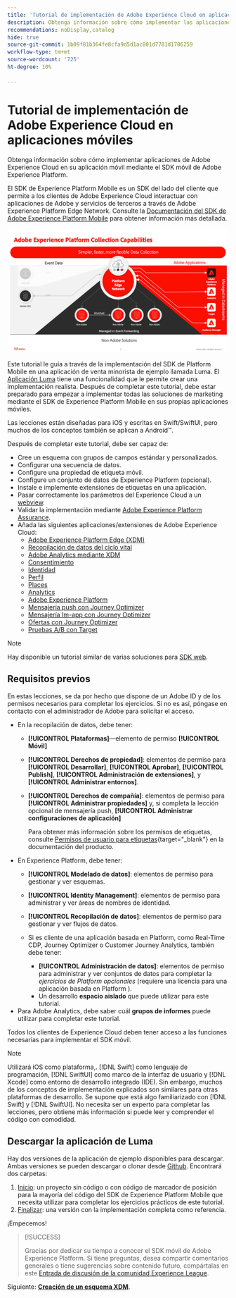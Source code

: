 ```yaml
---
title: 'Tutorial de implementación de Adobe Experience Cloud en aplicaciones móviles: información general'
description: Obtenga información sobre cómo implementar las aplicaciones móviles de Adobe Experience Cloud. Este tutorial le guía a través de una implementación de aplicaciones Experience Cloud en una aplicación Swift de ejemplo.
recommendations: noDisplay,catalog
hide: true
source-git-commit: 1b09f81b364fe8cfa9d5d1ac801d7781d1786259
workflow-type: tm+mt
source-wordcount: '725'
ht-degree: 10%

---
```


# Tutorial de implementación de Adobe Experience Cloud en aplicaciones móviles

Obtenga información sobre cómo implementar aplicaciones de Adobe Experience Cloud en su aplicación móvil mediante el SDK móvil de Adobe Experience Platform.

El SDK de Experience Platform Mobile es un SDK del lado del cliente que permite a los clientes de Adobe Experience Cloud interactuar con aplicaciones de Adobe y servicios de terceros a través de Adobe Experience Platform Edge Network. Consulte la [Documentación del SDK de Adobe Experience Platform Mobile](https://developer.adobe.com/client-sdks/documentation/) para obtener información más detallada.

![configuración de compilación](assets/data-collection-mobile-sdk.png)


Este tutorial le guía a través de la implementación del SDK de Platform Mobile en una aplicación de venta minorista de ejemplo llamada Luma. El [Aplicación Luma](https://github.com/Adobe-Marketing-Cloud/Luma-iOS-Mobile-App) tiene una funcionalidad que le permite crear una implementación realista. Después de completar este tutorial, debe estar preparado para empezar a implementar todas las soluciones de marketing mediante el SDK de Experience Platform Mobile en sus propias aplicaciones móviles.

Las lecciones están diseñadas para iOS y escritas en Swift/SwiftUI, pero muchos de los conceptos también se aplican a Android™.

Después de completar este tutorial, debe ser capaz de:

* Cree un esquema con grupos de campos estándar y personalizados.
* Configurar una secuencia de datos.
* Configure una propiedad de etiqueta móvil.
* Configure un conjunto de datos de Experience Platform (opcional).
* Instale e implemente extensiones de etiquetas en una aplicación.
* Pasar correctamente los parámetros del Experience Cloud a un [webview](web-views.md).
* Validar la implementación mediante [Adobe Experience Platform Assurance](assurance.md).
* Añada las siguientes aplicaciones/extensiones de Adobe Experience Cloud:
   * [Adobe Experience Platform Edge (XDM)](events.md)
   * [Recopilación de datos del ciclo vital](lifecycle-data.md)
   * [Adobe Analytics mediante XDM](analytics.md)
   * [Consentimiento](consent.md)
   * [Identidad](identity.md)
   * [Perfil](profile.md)
   * [Places](places.md)
   * [Analytics](analytics.md)
   * [Adobe Experience Platform](platform.md)
   * [Mensajería push con Journey Optimizer](journey-optimizer-push.md)
   * [Mensajería Im-app con Journey Optimizer](journey-optimizer-inapp.md)
   * [Ofertas con Journey Optimizer](journey-optimizer-offers.md)
   * [Pruebas A/B con Target](target.md)


>[!NOTE]
>
>Hay disponible un tutorial similar de varias soluciones para [SDK web](../tutorial-web-sdk/overview.md).

## Requisitos previos

En estas lecciones, se da por hecho que dispone de un Adobe ID y de los permisos necesarios para completar los ejercicios. Si no es así, póngase en contacto con el administrador de Adobe para solicitar el acceso.

* En la recopilación de datos, debe tener:
   * **[!UICONTROL Plataformas]**—elemento de permiso **[!UICONTROL Móvil]**
   * **[!UICONTROL Derechos de propiedad]**: elementos de permiso para **[!UICONTROL Desarrollar]**, **[!UICONTROL Aprobar]**, **[!UICONTROL Publish]**, **[!UICONTROL Administración de extensiones]**, y **[!UICONTROL Administrar entornos]**.
   * **[!UICONTROL Derechos de compañía]**: elementos de permiso para **[!UICONTROL Administrar propiedades]** y, si completa la lección opcional de mensajería push, **[!UICONTROL Administrar configuraciones de aplicación]**

     Para obtener más información sobre los permisos de etiquetas, consulte [Permisos de usuario para etiquetas](https://experienceleague.adobe.com/docs/experience-platform/tags/admin/user-permissions.html?lang=es){target="_blank"} en la documentación del producto.
* En Experience Platform, debe tener:
   * **[!UICONTROL Modelado de datos]**: elementos de permiso para gestionar y ver esquemas.
   * **[!UICONTROL Identity Management]**: elementos de permiso para administrar y ver áreas de nombres de identidad.
   * **[!UICONTROL Recopilación de datos]**: elementos de permiso para gestionar y ver flujos de datos.

   * Si es cliente de una aplicación basada en Platform, como Real-Time CDP, Journey Optimizer o Customer Journey Analytics, también debe tener:
      * **[!UICONTROL Administración de datos]**: elementos de permiso para administrar y ver conjuntos de datos para completar la _ejercicios de Platform opcionales_ (requiere una licencia para una aplicación basada en Platform ).
      * Un desarrollo **espacio aislado** que puede utilizar para este tutorial.
* Para Adobe Analytics, debe saber cuál **grupos de informes** puede utilizar para completar este tutorial.

Todos los clientes de Experience Cloud deben tener acceso a las funciones necesarias para implementar el SDK móvil.

>[!NOTE]
>
>Utilizará iOS como plataforma,. [!DNL Swift] como lenguaje de programación, [!DNL SwiftUI] como marco de la interfaz de usuario y [!DNL Xcode] como entorno de desarrollo integrado (IDE). Sin embargo, muchos de los conceptos de implementación explicados son similares para otras plataformas de desarrollo. Se supone que está algo familiarizado con [!DNL Swift] y [!DNL SwiftUI]. No necesita ser un experto para completar las lecciones, pero obtiene más información si puede leer y comprender el código con comodidad.


## Descargar la aplicación de Luma

Hay dos versiones de la aplicación de ejemplo disponibles para descargar. Ambas versiones se pueden descargar o clonar desde [Github](https://git.corp.adobe.com/rmaur/Luma). Encontrará dos carpetas:


1. [Inicio](https://git.corp.adobe.com/rmaur/Luma{target="_blank"}): un proyecto sin código o con código de marcador de posición para la mayoría del código del SDK de Experience Platform Mobile que necesita utilizar para completar los ejercicios prácticos de este tutorial.
1. [Finalizar](https://git.corp.adobe.com/Luma{target="_blank"}): una versión con la implementación completa como referencia.

¡Empecemos!

>[!SUCCESS]
>
>Gracias por dedicar su tiempo a conocer el SDK móvil de Adobe Experience Platform. Si tiene preguntas, desea compartir comentarios generales o tiene sugerencias sobre contenido futuro, compártalas en este [Entrada de discusión de la comunidad Experience League](https://experienceleaguecommunities.adobe.com/t5/adobe-experience-platform-launch/tutorial-discussion-implement-adobe-experience-cloud-in-mobile/td-p/443796).

Siguiente: **[Creación de un esquema XDM](create-schema.md)**.
